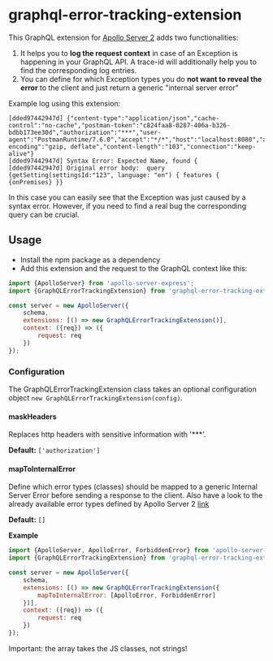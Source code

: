 graphql-error-tracking-extension
================================

This GraphQL extension for [Apollo Server 2](https://github.com/apollographql/apollo-server) adds two functionalities:
 
1. It helps you to **log the request context** in case of an Exception is happening in your GraphQL API. A trace-id will 
additionally help you to find the corresponding log entries.
1. You can define for which Exception types you do **not want to reveal the error** to the client and just return a
generic "internal server error"

Example log using this extension:

```
[dded97442947d] {"content-type":"application/json","cache-control":"no-cache","postman-token":"c824faa8-0287-406a-b326-bdbb173ee30d","authorization":"***","user-agent":"PostmanRuntime/7.6.0","accept":"*/*","host":"localhost:8080","accept-encoding":"gzip, deflate","content-length":"103","connection":"keep-alive"}
[dded97442947d] Syntax Error: Expected Name, found {
[dded97442947d] Original error body:  query {getSetting(settingsId:"123", language: "en") { features { {onPremises} }}
```

In this case you can easily see that the Exception was just caused by a syntax error. However, if you need to find
a real bug the corresponding query can be crucial.

## Usage

* Install the npm package as a dependency
* Add this extension and the request to the GraphQL context like this:

```js
import {ApolloServer} from 'apollo-server-express';
import {GraphQLErrorTrackingExtension} from 'graphql-error-tracking-extension';

const server = new ApolloServer({
    schema,
    extensions: [() => new GraphQLErrorTrackingExtension()],
    context: ({req}) => ({
        request: req
    })
});
```

### Configuration

The GraphQLErrorTrackingExtension class takes an optional 
configuration object `new GraphQLErrorTrackingExtension(config)`.

#### maskHeaders

Replaces http headers with sensitive information with '***'.

**Default:** `['authorization']`

#### mapToInternalError

Define which error types (classes) should be mapped to a generic Internal Server Error before sending a response
to the client. Also have a look to the already available error types defined by Apollo Server 2 [link](https://www.apollographql.com/docs/apollo-server/features/errors.html) 

**Default:** `[]`

**Example** 

```js
import {ApolloServer, ApolloError, ForbiddenError} from 'apollo-server-express';
import {GraphQLErrorTrackingExtension} from 'graphql-error-tracking-extension';

const server = new ApolloServer({
    schema,
    extensions: [() => new GraphQLErrorTrackingExtension({
        mapToInternalError: [ApolloError, ForbiddenError]
    })],
    context: ({req}) => ({
        request: req
    })
});
```

Important: the array takes the JS classes, not strings!
